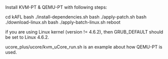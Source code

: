 Install KVM-PT & QEMU-PT with following steps:

cd kAFL
bash ./install-dependencies.sh
bash ./apply-patch.sh
bash ./download-linux.sh
bash ./apply-batch-linux.sh
reboot

if you are using Linux kernel (version != 4.6.2), then GRUB\_DEFAULT should be set to Linux 4.6.2.

ucore_plus/ucore/kvm_uCore_run.sh is an example about how QEMU-PT is used.